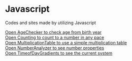 # Javascript
 Codes and sites made by utilizing Javascript
 
<a href="https://kaioshinrodrigues.github.io/Javascript/AgeChecker/"> Open AgeChecker to check age from birth year</a> <br>
<a href="https://kaioshinrodrigues.github.io/Javascript/Counting/"> Open Counting to count to a number in any pace</a> <br>
<a href="https://kaioshinrodrigues.github.io/Javascript/MultiplicationTable/"> Open MultiplicationTable to use a simple multiplication table</a> <br>
<a href="https://kaioshinrodrigues.github.io/Javascript/NumberAnalyzer/"> Open NumberAnalyzer to see number properties</a> <br>
<a href="https://kaioshinrodrigues.github.io/Javascript/TimeofDayGradients/"> Open TimeofDayGradients to see the current system</a> <br>
